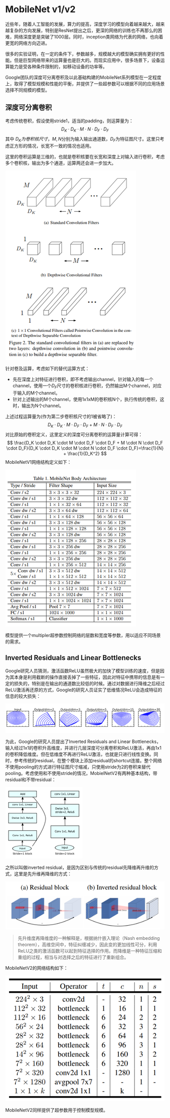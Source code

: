 # MobileNet v1/v2

近些年，随着人工智能的发展，算力的提高，深度学习的模型向着越来越大，越来越复杂的方向发展，特别是ResNet提出之后，更深的网络的训练也不再那么的困难，网络深度更是突破了1000层。同时，inception类网络为代表的网络，也向着更宽的网络方向迈进。

很多的实验证明，在一定的条件下，参数越多，规模越大的模型确实拥有更好的性能。但是巨型网络带来的运算量也是巨大的。而现实应用中，很多场景下，设备运算能力是受各种条件限制的，如移动设备的功率等。

Google团队的深度可分离卷积及以此基础构建的MobileNet系列模型在一定程度上，取得了模型规模和性能的平衡，并提供了一些超参数可以根据不同的应用场景选择不同规模的模型。

## 深度可分离卷积

考虑传统卷积，假设使用stride1，适当的padding，则运算量为：
$$
D_K \cdot D_K \cdot M \cdot N \cdot D_F \cdot D_F
$$
其中 $D_K$$为卷积核尺寸，$$M,N$分别为输入输出通道数，$D_F$为特征图尺寸。这里只考虑正方形的情况，长宽不一致的情况也适用。

这里的卷积运算是三维的，也就是卷积核要在长宽和深度上对输入进行卷积，考虑多个卷积核，输出为多个通道，运算两还会进一步加大。

![311-cv-nn-15-01](311-cv-nn-15/311-cv-nn-15-01.png)

针对卷及运算，考虑如下的替代运算方式：

- 先在深度上对特征进行卷积，即不考虑输出channel，针对输入的每一个channel，使用一个$D_F$尺寸的卷积核进行卷积，仍然输出M个channel，对应于输入的M个channel。
- 针对上述输出的M个channel，使用1x1xM的卷积核N个，执行传统的卷积，这时，输出为N个channel。

上述过程运算量为(作为第二步卷积核尺寸的1被省略了)：
$$
D_K \cdot D_K \cdot M \cdot D_F \cdot D_F + M \cdot N \cdot D_F \cdot D_F
$$
对比原始的卷积定义，这里定义的深度可分离卷积的运算量计算可得：
$$
\frac{D_K \cdot D_K \cdot M \cdot D_F \cdot D_F + M \cdot N \cdot D_F \cdot D_F}{D_K \cdot D_K \cdot M \cdot N \cdot D_F \cdot D_F}=\frac{1}{N} + \frac{1}{D_K^2}
$$
MobileNetV1网络结构定义如下：

![311-cv-nn-15-02](311-cv-nn-15/311-cv-nn-15-02.png)

模型提供一个multipler超参数控制网络的层数和宽度等参数，用以适应不同场景的需求。

## Inverted Residuals and Linear Bottlenecks

Google研究人员猜测，激活函数ReLU虽然极大的加快了模型训练的速度，但是因为其本身是利用截断的操作直接丢掉了一些特征，因此对特征中携带的信息是有一定的损失的，特别是在输出的通道数比较低的时候。通过对数据进行降维之后经过ReLU激活再还原的方式，Google的研究人员证实了低维情况ReLU会造成特征的信息的较大损失：

![311-cv-nn-15-03](311-cv-nn-15/311-cv-nn-15-03.png)



为此，Google的研究人员提出了Inverted Residuals and Linear Bottlenecks，输入经过1x1的卷积升高维度，并进行几层深度可分离卷积和ReLU激活，再由1x1的卷积降低维度。但在低维度不再进行ReLU激活，也就是只进行线性变换。同时，参考传统的residual，在整个模块上添加residual的shortcut连接。整个网络不使用pooling的方式进行特征图尺寸缩减，只使用stride为2的卷积来替代pooling。考虑使用和不使用stride的情况，MobielNetV2有两种基本结构，带residual和不带residual：

![311-cv-nn-15-04](311-cv-nn-15/311-cv-nn-15-04.png)

之所以叫做inverted residual，是因为区别与传统的residual先降维再升维的方式，这里是先升维再降维的方式：

![311-cv-nn-15-05](311-cv-nn-15/311-cv-nn-15-05.png)

> 先升维度再降维度的一种解释是，根据纳什嵌入理论（Nash embedding theorem），高维空间中，特征纠缠减少，因此变的更加线性可分，利用ReLU之类的激活函数可以起到特征选择的作用。而降维是一种特征压缩和重组的过程，相当与对选择之后的特征进行了重新组合。

MobileNetV2的网络结构如下：

![311-cv-nn-15-06](311-cv-nn-15/311-cv-nn-15-06.png)

MobileNetV2同样提供了超参数用于控制模型规模。

